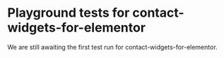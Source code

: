 # Playground tests for contact-widgets-for-elementor
We are still awaiting the first test run for contact-widgets-for-elementor.
